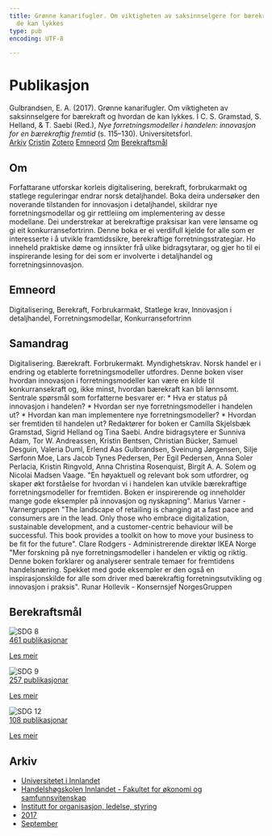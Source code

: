 ```yaml
---
title: Grønne kanarifugler. Om viktigheten av saksinnselgere for bærekraft og hvordan
  de kan lykkes
type: pub
encoding: UTF-8

---
```

<h1>Publikasjon</h1>
<article id="csl-bib-container-GGRH7UKG" class="csl-bib-container">
  <div class="csl-bib-body"> <div class="csl-entry">Gulbrandsen, E. A. (2017). Grønne kanarifugler. Om viktigheten av saksinnselgere for bærekraft og hvordan de kan lykkes. I C. S. Gramstad, S. Helland, &#38; T. Saebi (Red.), <i>Nye forretningsmodeller i handelen: innovasjon for en bærekraftig fremtid</i> (s. 115–130). Universitetsforl.</div> </div>
  <div class="csl-bib-buttons">
    <a href="#taxonomy-article-GGRH7UKG" alt="archive" class="csl-bib-button">Arkiv</a>
    <a href="https://app.cristin.no/results/show.jsf?id=1497546" alt="Cristin" class="csl-bib-button">Cristin</a>
    <a href="http://zotero.org/groups/5881554/items/GGRH7UKG" alt="Zotero" class="csl-bib-button">Zotero</a>
    <a href="#keywords-article-GGRH7UKG" alt="keywords" class="csl-bib-button">Emneord</a>
    <a href="#about-article-GGRH7UKG" alt="about_pub" class="csl-bib-button">Om</a>
    <a href="#sdg-article-GGRH7UKG" alt="sdg" class="csl-bib-button">Berekraftsmål</a>
  </div>
  <div id="csl-bib-meta-container-GGRH7UKG"></div>
</article>
<div id="csl-bib-meta-GGRH7UKG" class="csl-bib-meta">
  <article id="about-article-GGRH7UKG" class="about_pub-article">
    <h1>Om</h1>
    Forfattarane utforskar korleis digitalisering, berekraft, forbrukarmakt og statlege reguleringar endrar norsk detaljhandel. Boka deira undersøker den noverande tilstanden for innovasjon i detaljhandel, skildrar nye forretningsmodellar og gir rettleiing om implementering av desse modellane. Dei understrekar at berekraftige praksisar kan vere lønsame og gi eit konkurransefortrinn. Denne boka er ei verdifull kjelde for alle som er interesserte i å utvikle framtidssikre, berekraftige forretningsstrategiar. Ho inneheld praktiske døme og innsikter frå ulike bidragsytarar, og gjer ho til ei inspirerande lesing for dei som er involverte i detaljhandel og forretningsinnovasjon.
  </article>
  <article id="keywords-article-GGRH7UKG" class="keywords-article">
    <h1>Emneord</h1>
    Digitalisering, Berekraft, Forbrukarmakt, Statlege krav, Innovasjon i detaljhandel, Forretningsmodellar, Konkurransefortrinn
  </article>
  <article id="abstract-article-GGRH7UKG" class="abstract-article">
    <h1>Samandrag</h1>
    Digitalisering. Bærekraft. Forbrukermakt. Myndighetskrav. Norsk handel er i endring og etablerte forretningsmodeller utfordres. Denne boken viser hvordan innovasjon i forretningsmodeller kan være en kilde til konkurransekraft og, ikke minst, hvordan bærekraft kan bli lønnsomt. Sentrale spørsmål som forfatterne besvarer er: * Hva er status på innovasjon i handelen? * Hvordan ser nye forretningsmodeller i handelen ut? * Hvordan kan man implementere nye forretningsmodeller? * Hvordan ser fremtiden til handelen ut? Redaktører for boken er Camilla Skjelsbæk Gramstad, Sigrid Helland og Tina Saebi. Andre bidragsytere er Sunniva Adam, Tor W. Andreassen, Kristin Bentsen, Christian Bücker, Samuel Desguin, Valeria Duml, Erlend Aas Gulbrandsen, Sveinung Jørgensen, Silje Sørfonn Moe, Lars Jacob Tynes Pedersen, Per Egil Pedersen, Anna Soler Perlacia, Kristin Ringvold, Anna Christina Rosenquist, Birgit A. A. Solem og Nicolai Madsen Vaage. "En høyaktuell og relevant bok som utfordrer, og skaper økt forståelse for hvordan vi i handelen kan utvikle bærekraftige forretningsmodeller for fremtiden. Boken er inspirerende og inneholder mange gode eksempler på innovasjon og nyskapning". Marius Varner - Varnergruppen "The landscape of retailing is changing at a fast pace and consumers are in the lead. Only those who embrace digitalization, sustainable development, and a customer-centric behaviour will be successful. This book provides a toolkit on how to move your business to be fit for the future". Clare Rodgers - Administrerende direktør IKEA Norge "Mer forskning på nye forretningsmodeller i handelen er viktig og riktig. Denne boken forklarer og analyserer sentrale temaer for fremtidens handelsnæring. Spekket med gode eksempler er den også en inspirasjonskilde for alle som driver med bærekraftig forretningsutvikling og innovasjon i praksis". Runar Hollevik - Konsernsjef NorgesGruppen
  </article>
  <article id="sdg-article-GGRH7UKG" class="sdg-article">
    <h1>Berekraftsmål</h1>
    <div class="sdg-container"><div id="sdg8" class="sdg">
        <img src="{{< params subfolder >}}images/sdg/sdg08_nn.png" class="image" alt="SDG 8">
        <div class="sdg-overlay">
          <a href="/nn/archive/?key=?sdg=8#archive" class="sdg-publication-count"><span>461</span> publikasjonar</a>
          <p><a href="https://fn.no/om-fn/fns-baerekraftsmaal/anstendig-arbeid-og-oekonomisk-vekst?lang=nno-NO" class="sdg-read-more">Les meir</a></p>
        </div>
      </div> <div id="sdg9" class="sdg">
        <img src="{{< params subfolder >}}images/sdg/sdg09_nn.png" class="image" alt="SDG 9">
        <div class="sdg-overlay">
          <a href="/nn/archive/?key=?sdg=9#archive" class="sdg-publication-count"><span>257</span> publikasjonar</a>
          <p><a href="https://fn.no/om-fn/fns-baerekraftsmaal/industri-innovasjon-og-infrastruktur?lang=nno-NO" class="sdg-read-more">Les meir</a></p>
        </div>
      </div> <div id="sdg12" class="sdg">
        <img src="{{< params subfolder >}}images/sdg/sdg12_nn.png" class="image" alt="SDG 12">
        <div class="sdg-overlay">
          <a href="/nn/archive/?key=?sdg=12#archive" class="sdg-publication-count"><span>108</span> publikasjonar</a>
          <p><a href="https://fn.no/om-fn/fns-baerekraftsmaal/ansvarlig-forbruk-og-produksjon?lang=nno-NO" class="sdg-read-more">Les meir</a></p>
        </div>
      </div></div>
  </article>
  <article id="taxonomy-article-GGRH7UKG" class="taxonomy-article">
    <h1>Arkiv</h1>
    <ul>
      <li>
        <a href="/nn/archive/?key=3DCRN523">Universitetet i Innlandet</a>
      </li>
      <li>
        <a href="/nn/archive/?key=DU8Q9LN9">Handelshøgskolen Innlandet - Fakultet for økonomi og samfunnsvitenskap</a>
      </li>
      <li>
        <a href="/nn/archive/?key=4LUWR3ZM">Institutt for organisasjon, ledelse, styring</a>
      </li>
      <li>
        <a href="/nn/archive/?key=KF5I8TQ8">2017</a>
      </li>
      <li>
        <a href="/nn/archive/?key=L3AYBRRN">September</a>
      </li>
    </ul>
  </article>
</div>
